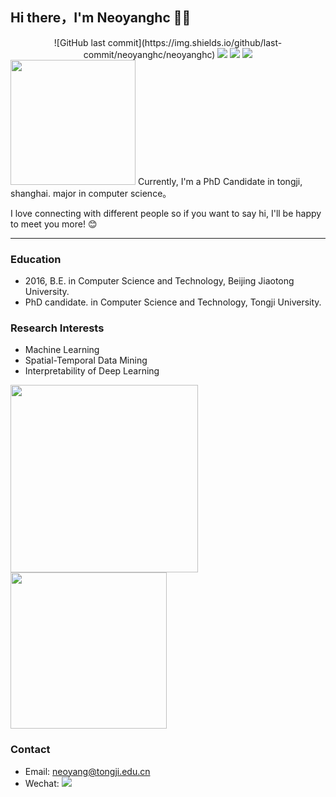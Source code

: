 ## Hi there，I'm Neoyanghc 🙋‍♂️



<div align="center">
 ![GitHub last commit](https://img.shields.io/github/last-commit/neoyanghc/neoyanghc)
<img border="0" src="https://camo.githubusercontent.com/54fdbe8888c0a75717d7939b42f3d744b77483b0/687474703a2f2f6a617977636a6c6f76652e6769746875622e696f2f73622f69636f2f617765736f6d652e737667" />
<img border="0" src="https://camo.githubusercontent.com/1ef04f27611ff643eb57eb87cc0f1204d7a6a14d/68747470733a2f2f696d672e736869656c64732e696f2f7374617469632f76313f6c6162656c3d254630253946253843253946266d6573736167653d496625323055736566756c267374796c653d7374796c653d666c617426636f6c6f723d424334453939" />
<a href="https://github.com/SuperSupeng">     <img border="0" src="https://camo.githubusercontent.com/41e8e16b771d56dd768f7055354613254961d169/687474703a2f2f6a617977636a6c6f76652e6769746875622e696f2f73622f6769746875622f677265656e2d666f6c6c6f772e737667" /> </a> 

</div>

<img src="https://media.giphy.com/media/VgCDAzcKvsR6OM0uWg/giphy.gif" width="200">
Currently, I'm a PhD Candidate in tongji, shanghai. major in computer science。

I love connecting with different people so if you want to say hi, I'll be happy to meet you more! 😊

---

### Education
+ 2016, B.E. in Computer Science and Technology, Beijing Jiaotong University.
+ PhD candidate. in Computer Science and Technology, Tongji University.

### Research Interests
 + Machine Learning
 + Spatial-Temporal Data Mining
 + Interpretability of Deep Learning

<img src="https://github-readme-stats.vercel.app/api?username=Neoyanghc&show_icons=true&theme=merko" width="300"><img src="https://github-readme-stats.vercel.app/api/top-langs/?username=Neoyanghc&layout=compact&theme=merko" width="250">

### Contact
+ Email:  neoyang@tongji.edu.cn
+ Wechat: 
<a href="https://tva1.sinaimg.cn/large/0081Kckwly1glsznl3qdsj30by0bymxz.jpg">     <img border="0" src="https://camo.githubusercontent.com/013c283843363c72b1463af208803bfbd5746292/687474703a2f2f6a617977636a6c6f76652e6769746875622e696f2f73622f69636f2f7765636861742e737667" /> </a>
